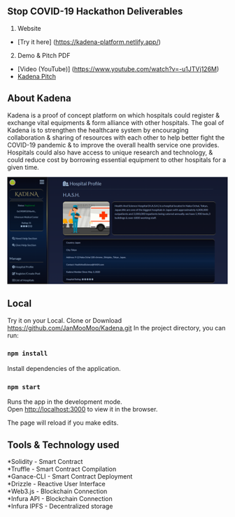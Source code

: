 
## Stop COVID-19 Hackathon Deliverables

1. Website <br />
* [Try it here] (https://kadena-platform.netlify.app/) <br />
2. Demo & Pitch PDF <br />
* [Video (YouTube)] (https://www.youtube.com/watch?v=-u1JTVj126M) <br />
* [Kadena Pitch](kadenapitch.pdf)<br />


## About Kadena
Kadena is a proof of concept platform on which hospitals could register & exchange vital equipments & form alliance with other hospitals.
The goal of Kadena is to strengthen the healthcare system by encouraging collaboration & sharing of resources with each other to help better fight the COVID-19 pandemic & to improve the overall health service one provides. Hospitals could also have access 
to unique research and technology, & could reduce cost by borrowing essential equipment to other hospitals for a given time.

![ReadPhoto](readphoto.png)
<br />

## Local
Try it on your Local.
Clone or Download https://github.com/JanMooMoo/Kadena.git
In the project directory, you can run:

### `npm install`
Install dependencies of the application.

### `npm start`

Runs the app in the development mode.<br />
Open [http://localhost:3000](http://localhost:3000) to view it in the browser.

The page will reload if you make edits.<br />

## Tools & Technology used
*Solidity - Smart Contract          <br/>
*Truffle - Smart Contract Compilation       <br/>
*Ganace-CLI - Smart Contract Deployment     <br/>
*Drizzle - Reactive User Interface    <br/>
*Web3.js - Blockchain Connection      <br/>
*Infura API - Blockchain Connection    <br/>
*Infura IPFS - Decentralized storage   <br/>
